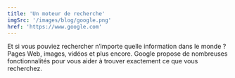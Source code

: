 ```yaml
---
title: 'Un moteur de recherche'
imgSrc: '/images/blog/google.png'
href: 'https://www.google.com'
---
```


Et si vous pouviez rechercher n’importe quelle information dans le monde ? Pages Web, images, vidéos et plus encore. Google propose de nombreuses fonctionnalités pour vous aider à trouver exactement ce que vous recherchez.
